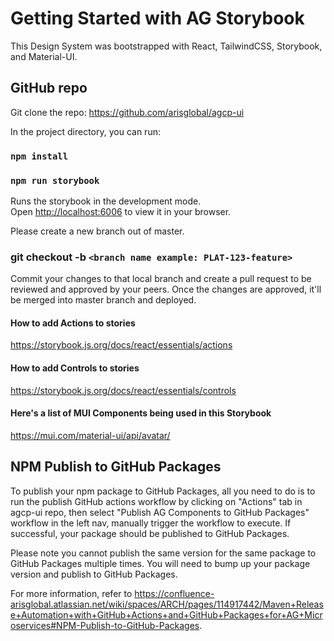 # Getting Started with AG Storybook

This Design System was bootstrapped with React, TailwindCSS, Storybook, and Material-UI.

## GitHub repo
   
Git clone the repo: https://github.com/arisglobal/agcp-ui

In the project directory, you can run:

### `npm install`

### `npm run storybook`

Runs the storybook in the development mode.\
Open [http://localhost:6006](http://localhost:6006) to view it in your browser.

Please create a new branch out of master. 

### git checkout -b `<branch name example: PLAT-123-feature>`

Commit your changes to that local branch and create a pull request to be reviewed and approved by your peers. Once the changes are approved, it'll be merged into master branch and deployed.

#### How to add Actions to stories

https://storybook.js.org/docs/react/essentials/actions

#### How to add Controls to stories

https://storybook.js.org/docs/react/essentials/controls

#### Here's a list of MUI Components being used in this Storybook

https://mui.com/material-ui/api/avatar/


## NPM Publish to GitHub Packages

To publish your npm package to GitHub Packages, all you need to do is to run the publish GitHub actions workflow by clicking on 
"Actions" tab in agcp-ui repo, then select "Publish AG Components to GitHub Packages" workflow in the left nav, 
manually trigger the workflow to execute.  If successful, your package should be published to GitHub Packages.

Please note you cannot publish the same version for the same package to GitHub Packages multiple times.  You will need to 
bump up your package version and publish to GitHub Packages.

For more information, refer to https://confluence-arisglobal.atlassian.net/wiki/spaces/ARCH/pages/114917442/Maven+Release+Automation+with+GitHub+Actions+and+GitHub+Packages+for+AG+Microservices#NPM-Publish-to-GitHub-Packages.
